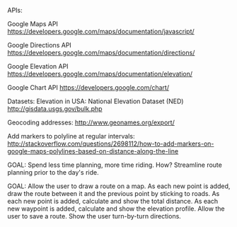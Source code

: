 APIs:

Google Maps API
https://developers.google.com/maps/documentation/javascript/

Google Directions API
https://developers.google.com/maps/documentation/directions/

Google Elevation API
https://developers.google.com/maps/documentation/elevation/

Google Chart API
https://developers.google.com/chart/

Datasets:
Elevation in USA: National Elevation Dataset (NED)
http://gisdata.usgs.gov/bulk.php

Geocoding addresses:
http://www.geonames.org/export/

Add markers to polyline at regular intervals:
http://stackoverflow.com/questions/2698112/how-to-add-markers-on-google-maps-polylines-based-on-distance-along-the-line

GOAL:
Spend less time planning, more time riding.
How?
Streamline route planning prior to the day's ride.

GOAL:
Allow the user to draw a route on a map.
As each new point is added, draw the route between it and the previous point by sticking to roads.
As each new point is added, calculate and show the total distance.
As each new waypoint is added, calculate and show the elevation profile.
Allow the user to save a route.
Show the user turn-by-turn directions.


